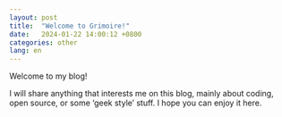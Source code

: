 ```yaml
---
layout: post
title:  "Welcome to Grimoire!"
date:   2024-01-22 14:00:12 +0800
categories: other
lang: en
---
```


Welcome to my blog!

I will share anything that interests me on this blog, mainly about coding, open source, or some ‘geek style’ stuff. I hope you can enjoy it here.
